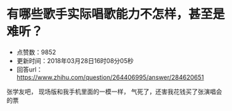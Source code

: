 # 有哪些歌手实际唱歌能力不怎样，甚至是难听？
- 点赞数：9852
- 更新时间：2018年03月28日16时08分05秒
- 回答url：https://www.zhihu.com/question/264406995/answer/284620651
<body>
 <p data-pid="2cGb6w4c">张学友吧， 现场版和我手机里面的一模一样， 气死了，还害我花钱买了张演唱会的票</p>
</body>